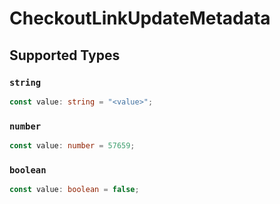 # CheckoutLinkUpdateMetadata


## Supported Types

### `string`

```typescript
const value: string = "<value>";
```

### `number`

```typescript
const value: number = 57659;
```

### `boolean`

```typescript
const value: boolean = false;
```

